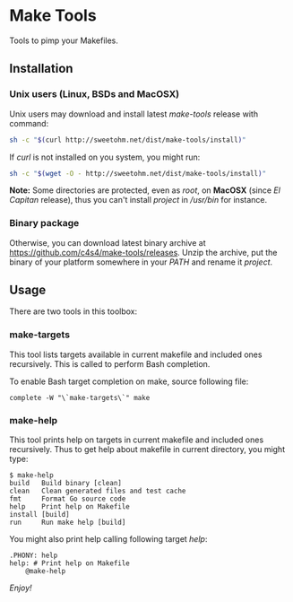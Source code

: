 # Make Tools

Tools to pimp your Makefiles.

## Installation

### Unix users (Linux, BSDs and MacOSX)

Unix users may download and install latest *make-tools* release with command:

```bash
sh -c "$(curl http://sweetohm.net/dist/make-tools/install)"
```

If *curl* is not installed on you system, you might run:

```bash
sh -c "$(wget -O - http://sweetohm.net/dist/make-tools/install)"
```

**Note:** Some directories are protected, even as *root*, on **MacOSX** (since *El Capitan* release), thus you can't install *project* in */usr/bin* for instance.

### Binary package

Otherwise, you can download latest binary archive at <https://github.com/c4s4/make-tools/releases>. Unzip the archive, put the binary of your platform somewhere in your *PATH* and rename it *project*.

## Usage

There are two tools in this toolbox:

### make-targets

This tool lists targets available in current makefile and included ones recursively. This is called to perform Bash completion.

To enable Bash target completion on make, source following file:

```
complete -W "\`make-targets\`" make
```

### make-help

This tool prints help on targets in current makefile and included ones recursively. Thus to get help about makefile in current directory, you might type:

```
$ make-help
build   Build binary [clean]
clean   Clean generated files and test cache
fmt     Format Go source code
help    Print help on Makefile
install [build]
run     Run make help [build]
```

You might also print help calling following target *help*:

```
.PHONY: help
help: # Print help on Makefile
	@make-help
```

*Enjoy!*
